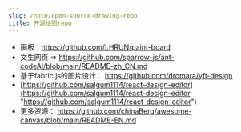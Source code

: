 ```yaml
---
slug: /note/open-source-drawing-repo
title: 开源绘图repo
---
```

- 画板：https://github.com/LHRUN/paint-board
- 文生网页 => https://github.com/sparrow-js/ant-codeAI/blob/main/README-zh_CN.md
- 基于fabric.js的图片设计： https://github.com/dromara/yft-design
- [https://github.com/salgum1114/react-design-editor](https://github.com/salgum1114/react-design-editor "https://github.com/salgum1114/react-design-editor")
- 更多资源： https://github.com/chinaBerg/awesome-canvas/blob/main/README-EN.md
